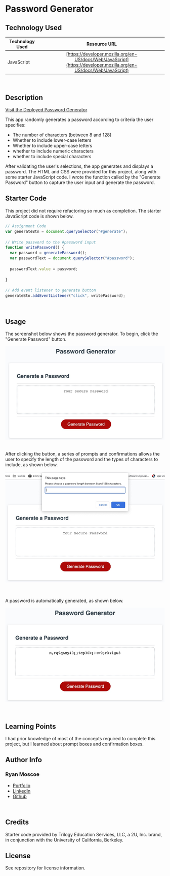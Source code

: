 # Password Generator

## Technology Used 

| Technology Used         | Resource URL           | 
| ------------- |:-------------:| 
| JavaScript    | [https://developer.mozilla.org/en-US/docs/Web/JavaScript](https://developer.mozilla.org/en-US/docs/Web/JavaScript) | 
<br/> 

## Description 

[Visit the Deployed Password Generator](https://rmoscoe.github.io/password-generator)

This app randomly generates a password according to criteria the user specifies:
* The number of characters (between 8 and 128)
* Whether to include lower-case letters
* Whether to include upper-case letters
* whether to include numeric characters
* whether to include special characters

After validating the user's selections, the app generates and displays a password. The HTML and CSS were provided for this project, along with some starter JavaScript code. I wrote the function called by the "Generate Password" button to capture the user input and generate the password.
<br/>

## Starter Code

This project did not require refactoring so much as completion. The starter JavaScript code is shown below.


```javascript
// Assignment Code
var generateBtn = document.querySelector("#generate");

// Write password to the #password input
function writePassword() {
  var password = generatePassword();
  var passwordText = document.querySelector("#password");

  passwordText.value = password;

}

// Add event listener to generate button
generateBtn.addEventListener("click", writePassword);
```
<br/>

## Usage 

The screenshot below shows the password generator. To begin, click the "Generate Password" button.

[![webpage with an empty textbox and a button](./assets/PwGen.jpg)](https://rmoscoe.github.io/password-generator/)

<br/>
After clicking the button, a series of prompts and confirmations allows the user to specify the length of the password and the types of characters to include, as shown below.

[![webpage with a button and a popup with a textbox and a button](./assets/Prompt.jpg)](https://rmoscoe.github.io/password-generator)

<br/>

A password is automatically generated, as shown below.

[![webpage with a textbox and a button](./assets/Password.jpg)](https://rmoscoe.github.io/password-generator)

<br/>

## Learning Points 


I had prior knowledge of most of the concepts required to complete this project, but I learned about prompt boxes and confirmation boxes.
<br/>

## Author Info

### Ryan Moscoe 


* [Portfolio](https://rmoscoe.github.io/portfolio/)
* [LinkedIn](https://www.linkedin.com/in/ryan-moscoe-8652973/)
* [Github](https://github.com/rmoscoe)
<br/>

## Credits

Starter code provided by Trilogy Education Services, LLC, a 2U, Inc. brand, in conjunction with the University of California, Berkeley.


## License

See repository for license information.